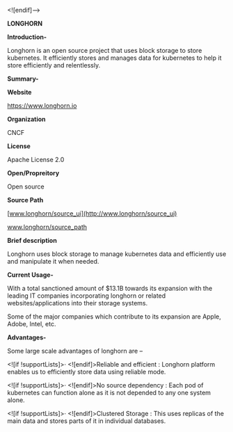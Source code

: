 ﻿
<![endif]-->

**LONGHORN**

**Introduction-**

Longhorn is an open source project that uses block storage to store kubernetes. It efficiently stores and manages data for kubernetes to help it store efficiently and relentlessly.

**Summary-**

**Website**

https://www.longhorn.io

**Organization**

CNCF

**License**

Apache License 2.0

**Open/Propreitory**

Open source

**Source Path**

[www.longhorn/source_ui](http://www.longhorn/source_ui)

www.longhorn/source_path

**Brief description**

Longhorn uses block storage to manage kubernetes data and efficiently use and manipulate it when needed.

**Current Usage-**

With a total sanctioned amount of $13.1B towards its expansion with the leading IT companies incorporating longhorn or related websites/applications into their storage systems.

Some of the major companies which contribute to its expansion are Apple, Adobe, Intel, etc.

**Advantages-**

Some large scale advantages of longhorn are –

<![if !supportLists]>· <![endif]>Reliable and efficient : Longhorn platform enables us to efficiently store data using reliable mode.

<![if !supportLists]>· <![endif]>No source dependency : Each pod of kubernetes can function alone as it is not depended to any one system alone.

<![if !supportLists]>· <![endif]>Clustered Storage : This uses replicas of the main data and stores parts of it in individual databases.
